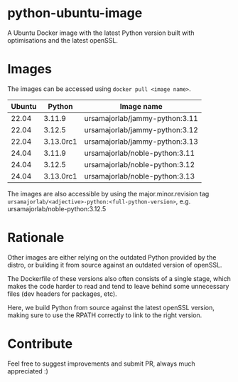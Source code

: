 # python-ubuntu-image

A Ubuntu Docker image with the latest Python version built with optimisations
and the latest openSSL.

# Images

The images can be accessed using `docker pull <image name>`.

| Ubuntu | Python    | Image name                     |
| ------ | --------- | ------------------------------ |
| 22.04  | 3.11.9    | ursamajorlab/jammy-python:3.11 |
| 22.04  | 3.12.5    | ursamajorlab/jammy-python:3.12 |
| 22.04  | 3.13.0rc1 | ursamajorlab/jammy-python:3.13 |
| 24.04  | 3.11.9    | ursamajorlab/noble-python:3.11 |
| 24.04  | 3.12.5    | ursamajorlab/noble-python:3.12 |
| 24.04  | 3.13.0rc1 | ursamajorlab/noble-python:3.13 |

The images are also accessible by using the major.minor.revision tag
`ursamajorlab/<adjective>-python:<full-python-version>`,
e.g. ursamajorlab/noble-python:3.12.5

# Rationale

Other images are either relying on the outdated Python provided by the distro,
or building it from source against an outdated version of openSSL.

The Dockerfile of these versions also often consists of a single stage, which
makes the code harder to read and tend to leave behind some unnecessary files
(dev headers for packages, etc).

Here, we build Python from source against the latest openSSL version, making
sure to use the RPATH correctly to link to the right version.

# Contribute

Feel free to suggest improvements and submit PR, always much appreciated :)
